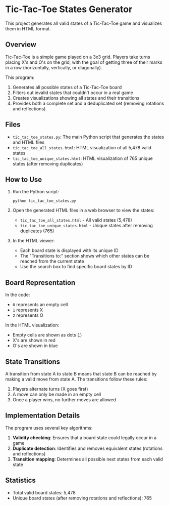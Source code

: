 # Tic-Tac-Toe States Generator

This project generates all valid states of a Tic-Tac-Toe game and visualizes them in HTML format.

## Overview

Tic-Tac-Toe is a simple game played on a 3x3 grid. Players take turns placing X's and O's on the grid, with the goal of getting three of their marks in a row (horizontally, vertically, or diagonally).

This program:
1. Generates all possible states of a Tic-Tac-Toe board
2. Filters out invalid states that couldn't occur in a real game
3. Creates visualizations showing all states and their transitions
4. Provides both a complete set and a deduplicated set (removing rotations and reflections)

## Files

- `tic_tac_toe_states.py`: The main Python script that generates the states and HTML files
- `tic_tac_toe_all_states.html`: HTML visualization of all 5,478 valid states
- `tic_tac_toe_unique_states.html`: HTML visualization of 765 unique states (after removing duplicates)

## How to Use

1. Run the Python script:
   ```
   python tic_tac_toe_states.py
   ```

2. Open the generated HTML files in a web browser to view the states:
   - `tic_tac_toe_all_states.html` - All valid states (5,478)
   - `tic_tac_toe_unique_states.html` - Unique states after removing duplicates (765)

3. In the HTML viewer:
   - Each board state is displayed with its unique ID
   - The "Transitions to:" section shows which other states can be reached from the current state
   - Use the search box to find specific board states by ID

## Board Representation

In the code:
- `0` represents an empty cell
- `1` represents X
- `2` represents O

In the HTML visualization:
- Empty cells are shown as dots (.)
- X's are shown in red
- O's are shown in blue

## State Transitions

A transition from state A to state B means that state B can be reached by making a valid move from state A. The transitions follow these rules:

1. Players alternate turns (X goes first)
2. A move can only be made in an empty cell
3. Once a player wins, no further moves are allowed

## Implementation Details

The program uses several key algorithms:

1. **Validity checking**: Ensures that a board state could legally occur in a game
2. **Duplicate detection**: Identifies and removes equivalent states (rotations and reflections)
3. **Transition mapping**: Determines all possible next states from each valid state

## Statistics

- Total valid board states: 5,478
- Unique board states (after removing rotations and reflections): 765 